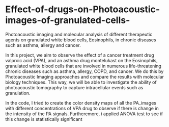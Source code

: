 # Effect-of-drugs-on-Photoacoustic-images-of-granulated-cells-
 Photoacoustic imaging and molecular analysis of different therapeutic agents on granulated white blood cells, Eosinophils, in chronic diseases such as asthma, allergy and cancer.

 In this project, we aim to observe the effect of a cancer treatment drug valproic acid (VPA), and an asthma drug montelukast on the Eosinophils, granulated white blood cells that are involved 
 in numerous life-threatening chronic diseases such as asthma, allergy, COPD, and cancer. We do this by Photoacoustic Imaging approaches and compare the results with molecular biology techniques. 
 This way, we will be able to investigate the ability of photoacoustic tomography to capture intracellular events such as granulation.

 In the code, I tried to create the color density maps of all the PA_images with different concentrations of VPA drug to observe if there is change in the intensity of the PA signals. Furtheremore, 
 i applied ANOVA test to see if this change is statistically significant
